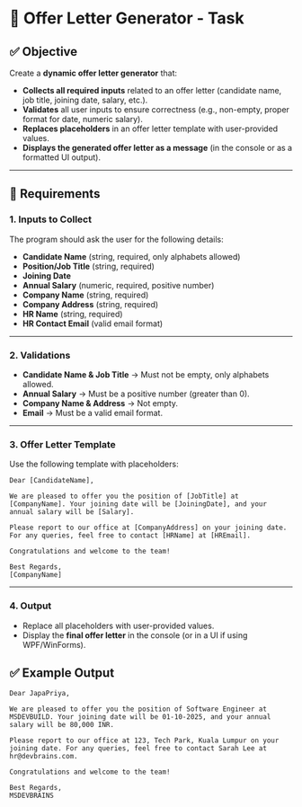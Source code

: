 
# 📝 Offer Letter Generator -  Task

## ✅ Objective

Create a **dynamic offer letter generator** that:

* **Collects all required inputs** related to an offer letter (candidate name, job title, joining date, salary, etc.).
* **Validates** all user inputs to ensure correctness (e.g., non-empty, proper format for date, numeric salary).
* **Replaces placeholders** in an offer letter template with user-provided values.
* **Displays the generated offer letter as a message** (in the console or as a formatted UI output).

---

## 📌 Requirements

### 1. Inputs to Collect

The program should ask the user for the following details:

* **Candidate Name** (string, required, only alphabets allowed)
* **Position/Job Title** (string, required)
* **Joining Date**
* **Annual Salary** (numeric, required, positive number)
* **Company Name** (string, required)
* **Company Address** (string, required)
* **HR Name** (string, required)
* **HR Contact Email** (valid email format)

---

### 2. Validations

* **Candidate Name & Job Title** → Must not be empty, only alphabets allowed.
* **Annual Salary** → Must be a positive number (greater than 0).
* **Company Name & Address** → Not empty.
* **Email** → Must be a valid email format.

---

### 3. Offer Letter Template

Use the following template with placeholders:

```
Dear [CandidateName],

We are pleased to offer you the position of [JobTitle] at [CompanyName]. Your joining date will be [JoiningDate], and your annual salary will be [Salary].

Please report to our office at [CompanyAddress] on your joining date. For any queries, feel free to contact [HRName] at [HREmail].

Congratulations and welcome to the team!

Best Regards,  
[CompanyName]  
```

---

### 4. Output

* Replace all placeholders with user-provided values.
* Display the **final offer letter** in the console (or in a UI if using WPF/WinForms).



## ✅ Example Output

```
Dear JapaPriya,

We are pleased to offer you the position of Software Engineer at MSDEVBUILD. Your joining date will be 01-10-2025, and your annual salary will be 80,000 INR.

Please report to our office at 123, Tech Park, Kuala Lumpur on your joining date. For any queries, feel free to contact Sarah Lee at hr@devbrains.com.

Congratulations and welcome to the team!

Best Regards,  
MSDEVBRAINS
```
